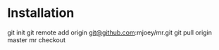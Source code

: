 # Installation
git init
git remote add origin git@github.com:mjoey/mr.git
git pull origin master
mr checkout
